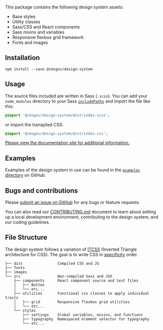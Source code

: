 This package contains the following design system assets:

- Base styles
- Utility classes
- Sass/CSS and React components
- Sass mixins and variables
- Responsive flexbox grid framework
- Fonts and images

## Installation

```
npm install --save @cmsgov/design-system
```

## Usage

The source files included are written in Sass (`.scss`). You can add your `node_modules` directory to your Sass [`includePaths`](https://github.com/sass/node-sass#includepaths) and import the file like this:

```css
@import '@cmsgov/design-system/dist/index.scss';
```

or import the transpiled CSS:

```css
@import '@cmsgov/design-system/dist/index.css';
```

[Please view the documentation site for additional information.](https://design.cms.gov/)

## Examples

Examples of the design system in use can be found in the [`examples` directory](https://github.com/CMSgov/design-system/tree/master/examples) on GitHub.

## Bugs and contributions

Please [submit an issue on GitHub](https://github.com/CMSgov/design-system) for any bugs or feature requests.

You can also read our [CONTRIBUTING.md](https://github.com/CMSgov/design-system/blob/master/CONTRIBUTING.md) document to learn about setting up a local development environment, contributing to the design system, and our coding guidelines.

## File Structure

The design system follows a variation of [ITCSS](http://thomasbyttebier.be/blog/less-css-mess) (Inverted Triangle architecture for CSS). The goal is to write CSS in [specificity](https://developer.mozilla.org/en-US/docs/Web/CSS/Specificity) order.

<!-- You can regenerate the tree by running tree -d -I "node_modules" -->

```
├── dist                Compiled CSS and JS
├── fonts
├── images
└── src                 Non-compiled Sass and JSX
    ├── components      React component source and test files
    │   ├── Button
    │   └── etc...
    ├── utilities       Functional css classes to apply individual traits
    │   ├── grid        Responsive flexbox grid utilities
    │   └── etc...
    └── styles
        ├── settings    Global variables, mixins, and functions
        ├── typography  Namespaced element selector for typography
        └── etc...
```

